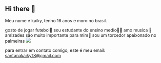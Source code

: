 ## Hi there 👋


Meu nome é kaiky,  tenho 16 anos e  moro no brasil.

gosto de jogar futebol🏀
sou estudante do ensino medio👨‍🎓
amo  musica 🎵
amizades são muito importante para mim😬
sou um torcedor apaixonado no palmeiras 
![](https://www.bing.com/th/id/OGC.e273990aed6483e2ceea06a84344f4cb?pid=1.7&rurl=https%3a%2f%2f1.bp.blogspot.com%2f-RIc90jeUOzs%2fY_4K1EYEAWI%2fAAAAAAAA9ao%2fBndvOqNdRPw1_m51pOfifR0JyBwoWukEQCNcBGAsYHQ%2fs0%2fSociedade_Esportiva_Palmeiras_flag.gif&ehk=pIAxSxITJpTNLV9%2f8CLE3%2fu%2b0A0o0sSVMD4GY6lYh44%3d)

para entrar em contato comigo, este é  meu email: santanakaiky18@gmail.com
